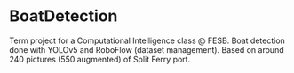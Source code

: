 # BoatDetection
Term project for a Computational Intelligence class @ FESB. Boat detection done with YOLOv5 and RoboFlow (dataset management). Based on around 240 pictures (550 augmented) of Split Ferry port.
